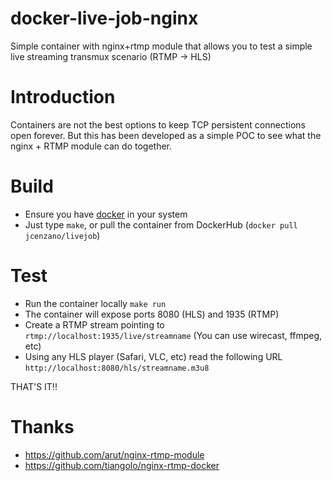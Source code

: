 # docker-live-job-nginx
Simple container with nginx+rtmp module that allows you to test a simple live streaming transmux scenario (RTMP -> HLS)

# Introduction
Containers are not the best options to keep TCP persistent connections open forever. But this has been developed as a simple POC to see what the nginx + RTMP module can do together.

# Build
- Ensure you have [docker](https://www.docker.com/) in your system
- Just type `make`, or pull the container from DockerHub (`docker pull jcenzano/livejob`)

# Test
- Run the container locally `make run`
- The container will expose ports 8080 (HLS) and 1935 (RTMP)
- Create a RTMP stream pointing to `rtmp://localhost:1935/live/streamname` (You can use wirecast, ffmpeg, etc)
- Using any HLS player (Safari, VLC, etc) read the following URL `http://localhost:8080/hls/streamname.m3u8`

THAT'S IT!!

# Thanks
- https://github.com/arut/nginx-rtmp-module
- https://github.com/tiangolo/nginx-rtmp-docker
